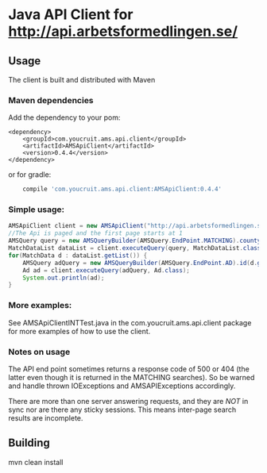 Java API Client for http://api.arbetsformedlingen.se/
=====================================================

Usage
-----

The client is built and distributed with Maven
### Maven dependencies
Add the dependency to your pom:
```maven
<dependency>
    <groupId>com.youcruit.ams.api.client</groupId>
    <artifactId>AMSApiClient</artifactId>
    <version>0.4.4</version>
</dependency>
```

or for gradle:
```gradle
    compile 'com.youcruit.ams.api.client:AMSApiClient:0.4.4'
```

### Simple usage:

```java
AMSApiClient client = new AMSApiClient("http://api.arbetsformedlingen.se", "youremail@example.com");
//The Api is paged and the first page starts at 1
AMSQuery query = new AMSQueryBuilder(AMSQuery.EndPoint.MATCHING).county(County.VARMLAND).page(1).build();
MatchDataList dataList = client.executeQuery(query, MatchDataList.class);
for(MatchData d : dataList.getList()) {
	AMSQuery adQuery = new AMSQueryBuilder(AMSQuery.EndPoint.AD).id(d.getAdId()).build();
	Ad ad = client.executeQuery(adQuery, Ad.class);
	System.out.println(ad);
}
```

### More examples:
See AMSApiClientINTTest.java in the com.youcruit.ams.api.client package for more examples of how to use the client.

### Notes on usage
The API end point sometimes returns a response code of 500 or 404 (the latter even though it is returned in the MATCHING searches).
So be warned and handle thrown IOExceptions and AMSAPIExceptions accordingly.

There are more than one server answering requests, and they are *NOT* in sync nor are there any sticky sessions. This means
inter-page search results are incomplete.


Building
--------

mvn clean install
